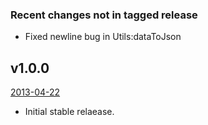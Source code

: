 ### Recent changes not in tagged release
* Fixed newline bug in Utils:dataToJson

## v1.0.0
[2013-04-22](https://github.com/johnstevenson/json-works/tree/v1.0.0)

* Initial stable relaease.